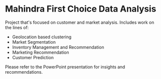 # Mahindra First Choice Data Analysis

Project that's focused on customer and market analysis. Includes work on the lines of:
  * Geolocation based clustering
  * Market Segmentation
  * Inventory Management and Recommendation
  * Marketing Recommendation
  * Customer Prediction
  
Please refer to the PowerPoint presentation for insights and recommendations.
